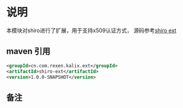 # 说明
本模块对shiro进行了扩展，用于支持x509认证方式，
源码参考[shiro ext](https://github.com/eskatos/shiro-ext)
## maven 引用
```xml
<groupId>cn.com.rexen.kalix.ext</groupId>
<artifactId>shiro-ext</artifactId>
<version>1.0.0-SNAPSHOT</version>
```

## 备注



